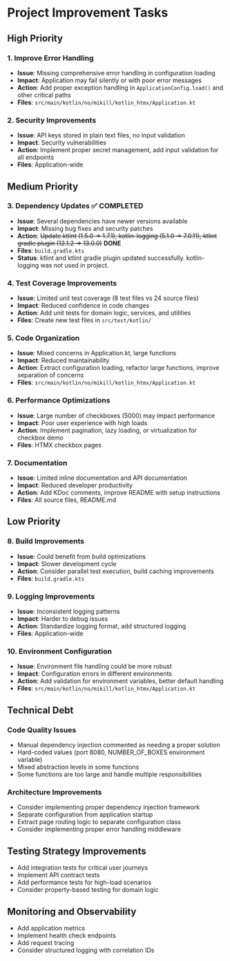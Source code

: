 # Project Improvement Tasks

## High Priority

### 1. Improve Error Handling
- **Issue**: Missing comprehensive error handling in configuration loading
- **Impact**: Application may fail silently or with poor error messages
- **Action**: Add proper exception handling in `ApplicationConfig.load()` and other critical paths
- **Files**: `src/main/kotlin/no/mikill/kotlin_htmx/Application.kt`

### 2. Security Improvements
- **Issue**: API keys stored in plain text files, no input validation
- **Impact**: Security vulnerabilities
- **Action**: Implement proper secret management, add input validation for all endpoints
- **Files**: Application-wide

## Medium Priority

### 3. Dependency Updates ✅ COMPLETED
- **Issue**: Several dependencies have newer versions available
- **Impact**: Missing bug fixes and security patches
- **Action**: ~~Update ktlint (1.5.0 → 1.7.1), kotlin-logging (5.1.0 → 7.0.11), ktlint gradle plugin (12.1.2 → 13.0.0)~~ **DONE**
- **Files**: `build.gradle.kts`
- **Status**: ktlint and ktlint gradle plugin updated successfully. kotlin-logging was not used in project.

### 4. Test Coverage Improvements
- **Issue**: Limited unit test coverage (8 test files vs 24 source files)
- **Impact**: Reduced confidence in code changes
- **Action**: Add unit tests for domain logic, services, and utilities
- **Files**: Create new test files in `src/test/kotlin/`

### 5. Code Organization
- **Issue**: Mixed concerns in Application.kt, large functions
- **Impact**: Reduced maintainability
- **Action**: Extract configuration loading, refactor large functions, improve separation of concerns
- **Files**: `src/main/kotlin/no/mikill/kotlin_htmx/Application.kt`

### 6. Performance Optimizations
- **Issue**: Large number of checkboxes (5000) may impact performance
- **Impact**: Poor user experience with high loads
- **Action**: Implement pagination, lazy loading, or virtualization for checkbox demo
- **Files**: HTMX checkbox pages

### 7. Documentation
- **Issue**: Limited inline documentation and API documentation
- **Impact**: Reduced developer productivity
- **Action**: Add KDoc comments, improve README with setup instructions
- **Files**: All source files, README.md

## Low Priority

### 8. Build Improvements
- **Issue**: Could benefit from build optimizations
- **Impact**: Slower development cycle
- **Action**: Consider parallel test execution, build caching improvements
- **Files**: `build.gradle.kts`

### 9. Logging Improvements
- **Issue**: Inconsistent logging patterns
- **Impact**: Harder to debug issues
- **Action**: Standardize logging format, add structured logging
- **Files**: Application-wide

### 10. Environment Configuration
- **Issue**: Environment file handling could be more robust
- **Impact**: Configuration errors in different environments
- **Action**: Add validation for environment variables, better default handling
- **Files**: `src/main/kotlin/no/mikill/kotlin_htmx/Application.kt`

## Technical Debt

### Code Quality Issues
- Manual dependency injection commented as needing a proper solution
- Hard-coded values (port 8080, NUMBER_OF_BOXES environment variable)
- Mixed abstraction levels in some functions
- Some functions are too large and handle multiple responsibilities

### Architecture Improvements
- Consider implementing proper dependency injection framework
- Separate configuration from application startup
- Extract page routing logic to separate configuration class
- Consider implementing proper error handling middleware

## Testing Strategy Improvements
- Add integration tests for critical user journeys
- Implement API contract tests
- Add performance tests for high-load scenarios
- Consider property-based testing for domain logic

## Monitoring and Observability
- Add application metrics
- Implement health check endpoints
- Add request tracing
- Consider structured logging with correlation IDs